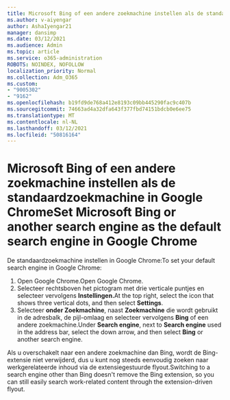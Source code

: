 ```yaml
---
title: Microsoft Bing of een andere zoekmachine instellen als de standaardzoekmachine in Google Chrome
ms.author: v-aiyengar
author: AshaIyengar21
manager: dansimp
ms.date: 03/12/2021
ms.audience: Admin
ms.topic: article
ms.service: o365-administration
ROBOTS: NOINDEX, NOFOLLOW
localization_priority: Normal
ms.collection: Adm_O365
ms.custom:
- "9005302"
- "9162"
ms.openlocfilehash: b19fd9de768a412e8193c09bb445290fac9c407b
ms.sourcegitcommit: 74663ad4a32dfa643f377fbd74151bdcb0e6ee75
ms.translationtype: MT
ms.contentlocale: nl-NL
ms.lasthandoff: 03/12/2021
ms.locfileid: "50816164"
---
```

# <a name="set-microsoft-bing-or-another-search-engine-as-the-default-search-engine-in-google-chrome"></a><span data-ttu-id="da4cc-102">Microsoft Bing of een andere zoekmachine instellen als de standaardzoekmachine in Google Chrome</span><span class="sxs-lookup"><span data-stu-id="da4cc-102">Set Microsoft Bing or another search engine as the default search engine in Google Chrome</span></span>

<span data-ttu-id="da4cc-103">De standaardzoekmachine instellen in Google Chrome:</span><span class="sxs-lookup"><span data-stu-id="da4cc-103">To set your default search engine in Google Chrome:</span></span>

1. <span data-ttu-id="da4cc-104">Open Google Chrome.</span><span class="sxs-lookup"><span data-stu-id="da4cc-104">Open Google Chrome.</span></span>
1. <span data-ttu-id="da4cc-105">Selecteer rechtsboven het pictogram met drie verticale puntjes en selecteer vervolgens **Instellingen.**</span><span class="sxs-lookup"><span data-stu-id="da4cc-105">At the top right, select the icon that shows three vertical dots, and then select **Settings**.</span></span>
1. <span data-ttu-id="da4cc-106">Selecteer **onder Zoekmachine**, naast **Zoekmachine** die wordt gebruikt in de adresbalk, de pijl-omlaag en selecteer vervolgens **Bing** of een andere zoekmachine.</span><span class="sxs-lookup"><span data-stu-id="da4cc-106">Under **Search engine**, next to **Search engine** used in the address bar, select the down arrow, and then select **Bing** or another search engine.</span></span>

<span data-ttu-id="da4cc-107">Als u overschakelt naar een andere zoekmachine dan Bing, wordt de Bing-extensie niet verwijderd, dus u kunt nog steeds eenvoudig zoeken naar werkgerelateerde inhoud via de extensiegestuurde flyout.</span><span class="sxs-lookup"><span data-stu-id="da4cc-107">Switching to a search engine other than Bing doesn't remove the Bing extension, so you can still easily search work-related content through the extension-driven flyout.</span></span>
